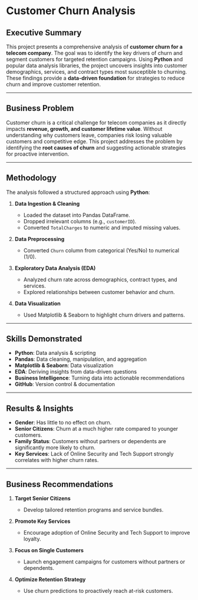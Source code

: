# Customer Churn Analysis  

## Executive Summary  
This project presents a comprehensive analysis of **customer churn for a telecom company**. The goal was to identify the key drivers of churn and segment customers for targeted retention campaigns. Using **Python** and popular data analysis libraries, the project uncovers insights into customer demographics, services, and contract types most susceptible to churning. These findings provide a **data-driven foundation** for strategies to reduce churn and improve customer retention.  

---

## Business Problem  
Customer churn is a critical challenge for telecom companies as it directly impacts **revenue, growth, and customer lifetime value**. Without understanding why customers leave, companies risk losing valuable customers and competitive edge. This project addresses the problem by identifying the **root causes of churn** and suggesting actionable strategies for proactive intervention.  

---

## Methodology  
The analysis followed a structured approach using **Python**:  

1. **Data Ingestion & Cleaning**  
   - Loaded the dataset into Pandas DataFrame.  
   - Dropped irrelevant columns (e.g., `customerID`).  
   - Converted `TotalCharges` to numeric and imputed missing values.  

2. **Data Preprocessing**  
   - Converted `Churn` column from categorical (Yes/No) to numerical (1/0).  

3. **Exploratory Data Analysis (EDA)**  
   - Analyzed churn rate across demographics, contract types, and services.  
   - Explored relationships between customer behavior and churn.  

4. **Data Visualization**  
   - Used Matplotlib & Seaborn to highlight churn drivers and patterns.  

---

## Skills Demonstrated  
- **Python**: Data analysis & scripting  
- **Pandas**: Data cleaning, manipulation, and aggregation  
- **Matplotlib & Seaborn**: Data visualization  
- **EDA**: Deriving insights from data-driven questions  
- **Business Intelligence**: Turning data into actionable recommendations  
- **GitHub**: Version control & documentation  

---

## Results & Insights  
- **Gender**: Has little to no effect on churn.  
- **Senior Citizens**: Churn at a much higher rate compared to younger customers.  
- **Family Status**: Customers without partners or dependents are significantly more likely to churn.  
- **Key Services**: Lack of Online Security and Tech Support strongly correlates with higher churn rates.  

---

## Business Recommendations  
1. **Target Senior Citizens**  
   - Develop tailored retention programs and service bundles.  

2. **Promote Key Services**  
   - Encourage adoption of Online Security and Tech Support to improve loyalty.  

3. **Focus on Single Customers**  
   - Launch engagement campaigns for customers without partners or dependents.  

4. **Optimize Retention Strategy**  
   - Use churn predictions to proactively reach at-risk customers.
